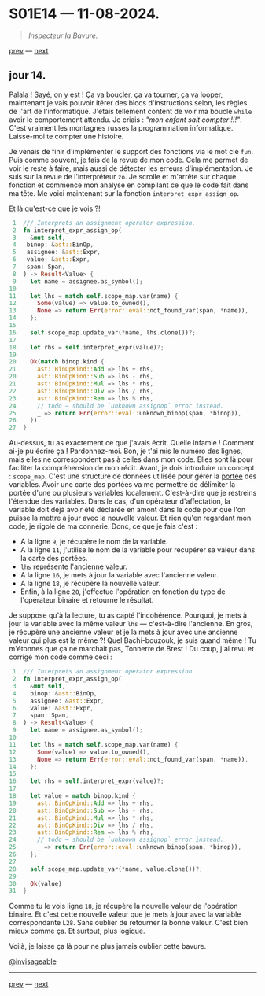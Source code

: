 # S01E14 — 11-08-2024.

> *Inspecteur la Bavure.*

[prev](S01E13-10-08-2024.md) — [next](S01E15-12-08-2024.md)

## jour 14.

Palala ! Sayé, on y est ! Ça va boucler, ça va tourner, ça va looper, maintenant je vais pouvoir itérer des blocs d'instructions selon, les règles de l'art de l'informatique. J'étais tellement content de voir ma boucle `while` avoir le comportement attendu. Je criais : *"mon enfant sait compter !!!"*. C'est vraiment les montagnes russes la programmation informatique. Laisse-moi te compter une histoire.   

Je venais de finir d'implémenter le support des fonctions via le mot clé `fun`. Puis comme souvent, je fais de la revue de mon code. Cela me permet de voir le reste à faire, mais aussi de détecter les erreurs d'implémentation. Je suis sur la revue de l'interpréteur `zo`. Je scrolle et m'arrête sur chaque fonction et commence mon analyse en compilant ce que le code fait dans ma tête. Me voici maintenant sur la fonction `interpret_expr_assign_op`.   

Et là qu'est-ce que je vois ?!    

```rs
 1  /// Interprets an assignment operator expression.
 2  fn interpret_expr_assign_op(
 3    &mut self,
 4   binop: &ast::BinOp,
 5   assignee: &ast::Expr,
 6   value: &ast::Expr,
 7   span: Span,
 8  ) -> Result<Value> {
 9    let name = assignee.as_symbol();
10
11    let lhs = match self.scope_map.var(name) {
12      Some(value) => value.to_owned(),
13      None => return Err(error::eval::not_found_var(span, *name)),
14    };
15
16    self.scope_map.update_var(*name, lhs.clone())?;
17
18    let rhs = self.interpret_expr(value)?;
19
20    Ok(match binop.kind {
21      ast::BinOpKind::Add => lhs + rhs,
20      ast::BinOpKind::Sub => lhs - rhs,
21      ast::BinOpKind::Mul => lhs * rhs,
22      ast::BinOpKind::Div => lhs / rhs,
23      ast::BinOpKind::Rem => lhs % rhs,
24      // todo — should be `unknown assignop` error instead.
25      _ => return Err(error::eval::unknown_binop(span, *binop)),
26    })
27  }
```

Au-dessus, tu as exactement ce que j'avais écrit. Quelle infamie ! Comment ai-je pu écrire ça ! Pardonnez-moi. Bon, je t'ai mis le numéro des lignes, mais elles ne correspondent pas à celles dans mon code. Elles sont là pour faciliter la compréhension de mon récit. Avant, je dois introduire un concept : `scope_map`. C'est une structure de données utilisée pour gérer la [portée](https://fr.wikipedia.org/wiki/Port%C3%A9e_(informatique)) des variables. Avoir une carte des portées va me permettre de délimiter la portée d'une ou plusieurs variables localement. C'est-à-dire que je restreins l'étendue des variables. Dans le cas, d'un opérateur d'affectation, la variable doit déjà avoir été déclarée en amont dans le code pour que l'on puisse la mettre à jour avec la nouvelle valeur. Et rien qu'en regardant mon code, je rigole de ma connerie. Donc, ce que je fais c'est :    

- A la ligne `9`, je récupère le nom de la variable.
- A la ligne `11`, j'utilise le nom de la variable pour récupérer sa valeur dans la carte des portées.
- `lhs` représente l'ancienne valeur.
- A la ligne `16`, je mets à jour la variable avec l'ancienne valeur.
- A la ligne `18`, je récupère la nouvelle valeur.
- Enfin, à la ligne `20`, j'effectue l'opération en fonction du type de l'opérateur binaire et retourne le résultat.
 
Je suppose qu'à la lecture, tu as capté l'incohérence. Pourquoi, je mets à jour la variable avec la même valeur `lhs` — c'est-à-dire l'ancienne. En gros, je récupère une ancienne valeur et je la mets à jour avec une ancienne valeur qui plus est la même ?! Quel Bachi-bouzouk, je suis quand même ! Tu m'étonnes que ça ne marchait pas, Tonnerre de Brest ! Du coup, j'ai revu et corrigé mon code comme ceci :   

```rs
 1  /// Interprets an assignment operator expression.
 2  fn interpret_expr_assign_op(
 3    &mut self,
 4    binop: &ast::BinOp,
 5    assignee: &ast::Expr,
 6    value: &ast::Expr,
 7    span: Span,
 8  ) -> Result<Value> {
 9    let name = assignee.as_symbol();
10
11    let lhs = match self.scope_map.var(name) {
12      Some(value) => value.to_owned(),
13      None => return Err(error::eval::not_found_var(span, *name)),
14    };
15
16    let rhs = self.interpret_expr(value)?;
17
18    let value = match binop.kind {
19      ast::BinOpKind::Add => lhs + rhs,
20      ast::BinOpKind::Sub => lhs - rhs,
21      ast::BinOpKind::Mul => lhs * rhs,
22      ast::BinOpKind::Div => lhs / rhs,
23      ast::BinOpKind::Rem => lhs % rhs,
24      // todo — should be `unknown assignop` error instead.
25      _ => return Err(error::eval::unknown_binop(span, *binop)),
26    };
27
28    self.scope_map.update_var(*name, value.clone())?;
29
30    Ok(value)
31  }
```

Comme tu le vois ligne `18`, je récupère la nouvelle valeur de l'opération binaire. Et c'est cette nouvelle valeur que je mets à jour avec la variable correspondante `L28`. Sans oublier de retourner la bonne valeur. C'est bien mieux comme ça. Et surtout, plus logique.

Voilà, je laisse ça là pour ne plus jamais oublier cette bavure.

[@invisageable](https://twitter.com/invisageable)   

---

[prev](S01E13-10-08-2024.md) — [next](S01E15-12-08-2024.md)   
